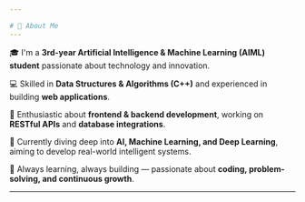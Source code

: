 ```yaml
---

# 💫 About Me
---
```


🎓 I'm a **3rd-year Artificial Intelligence & Machine Learning (AIML) student** passionate about technology and innovation.

💻 Skilled in **Data Structures & Algorithms (C++)** and experienced in building **web applications**.

🐍 Enthusiastic about **frontend & backend development**, working on **RESTful APIs** and **database integrations**.

🤖 Currently diving deep into **AI, Machine Learning, and Deep Learning**, aiming to develop real-world intelligent systems.

🚀 Always learning, always building — passionate about **coding, problem-solving, and continuous growth**.

---
